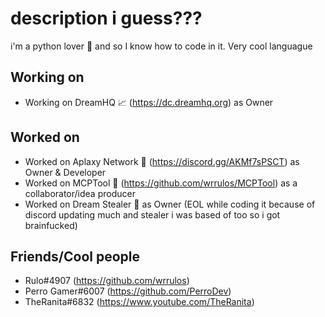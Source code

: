 
# description i guess???

i'm a python lover 🐍 and so I know how to code in it. Very cool languague

## Working on
- Working on DreamHQ 📈 (https://dc.dreamhq.org) as Owner

## Worked on
- Worked on Aplaxy Network 🐍 (https://discord.gg/AKMf7sPSCT) as Owner & Developer
- Worked on MCPTool 🧨 (https://github.com/wrrulos/MCPTool) as a collaborator/idea producer
- Worked on Dream Stealer 💭 as Owner (EOL while coding it because of discord updating much and stealer i was based of too so i got brainfucked)

## Friends/Cool people
- Rulo#4907 (https://github.com/wrrulos)
- Perro Gamer#6007 (https://github.com/PerroDev)
- TheRanita#6832 (https://www.youtube.com/TheRanita)
